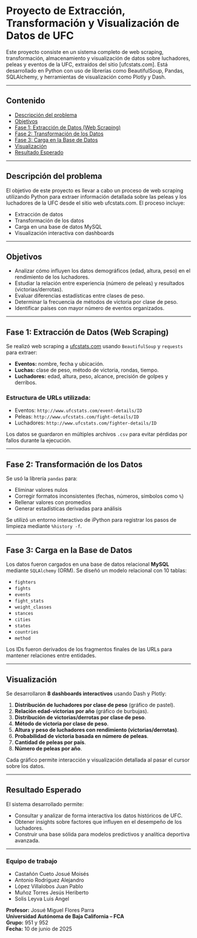 # Proyecto de Extracción, Transformación y Visualización de Datos de UFC

Este proyecto consiste en un sistema completo de web scraping, transformación, almacenamiento y visualización de datos sobre luchadores, peleas y eventos de la UFC, extraídos del sitio [ufcstats.com].
Está desarrollado en Python con uso de librerías como BeautifulSoup, Pandas, SQLAlchemy, y herramientas de visualización como Plotly y Dash.

---

## Contenido

- [Descripción del problema](#descripción-del-problema)
- [Objetivos](#objetivos)
- [Fase 1: Extracción de Datos (Web Scraping)](#fase-1-extracción-de-datos-web-scraping)
- [Fase 2: Transformación de los Datos](#fase-2-transformación-de-los-datos)
- [Fase 3: Carga en la Base de Datos](#fase-3-carga-en-la-base-de-datos)
- [Visualización](#visualización)
- [Resultado Esperado](#resultado-esperado)

---

## Descripción del problema

El objetivo de este proyecto es llevar a cabo un proceso de web scraping utilizando Python para extraer información detallada sobre las peleas y los luchadores de la UFC desde el sitio web ufcstats.com. El proceso incluye:

- Extracción de datos
- Transformación de los datos
- Carga en una base de datos MySQL
- Visualización interactiva con dashboards

---

## Objetivos

- Analizar cómo influyen los datos demográficos (edad, altura, peso) en el rendimiento de los luchadores.
- Estudiar la relación entre experiencia (número de peleas) y resultados (victorias/derrotas).
- Evaluar diferencias estadísticas entre clases de peso.
- Determinar la frecuencia de métodos de victoria por clase de peso.
- Identificar países con mayor número de eventos organizados.

---

## Fase 1: Extracción de Datos (Web Scraping)

Se realizó web scraping a [ufcstats.com](http://www.ufcstats.com/statistics/events/completed?page=all) usando `BeautifulSoup` y `requests` para extraer:

- **Eventos:** nombre, fecha y ubicación.
- **Luchas:** clase de peso, método de victoria, rondas, tiempo.
- **Luchadores:** edad, altura, peso, alcance, precisión de golpes y derribos.

### Estructura de URLs utilizada:

- Eventos: `http://www.ufcstats.com/event-details/ID`
- Peleas: `http://www.ufcstats.com/fight-details/ID`
- Luchadores: `http://www.ufcstats.com/fighter-details/ID`

Los datos se guardaron en múltiples archivos `.csv` para evitar pérdidas por fallos durante la ejecución.

---

## Fase 2: Transformación de los Datos

Se usó la librería `pandas` para:

- Eliminar valores nulos
- Corregir formatos inconsistentes (fechas, números, símbolos como `%`)
- Rellenar valores con promedios
- Generar estadísticas derivadas para análisis

Se utilizó un entorno interactivo de iPython para registrar los pasos de limpieza mediante `%history -f`.

---

## Fase 3: Carga en la Base de Datos

Los datos fueron cargados en una base de datos relacional **MySQL** mediante `SQLAlchemy` (ORM). Se diseñó un modelo relacional con 10 tablas:

- `fighters`
- `fights`
- `events`
- `fight_stats`
- `weight_classes`
- `stances`
- `cities`
- `states`
- `countries`
- `method`

Los IDs fueron derivados de los fragmentos finales de las URLs para mantener relaciones entre entidades.

---

## Visualización

Se desarrollaron **8 dashboards interactivos** usando Dash y Plotly:

1. **Distribución de luchadores por clase de peso** (gráfico de pastel).
2. **Relación edad-victorias por año** (gráfico de burbujas).
3. **Distribución de victorias/derrotas por clase de peso**.
4. **Método de victoria por clase de peso**.
5. **Altura y peso de luchadores con rendimiento (victorias/derrotas)**.
6. **Probabilidad de victoria basada en número de peleas**.
7. **Cantidad de peleas por país**.
8. **Número de peleas por año**.

Cada gráfico permite interacción y visualización detallada al pasar el cursor sobre los datos.

---

## Resultado Esperado

El sistema desarrollado permite:

- Consultar y analizar de forma interactiva los datos históricos de UFC.
- Obtener insights sobre factores que influyen en el desempeño de los luchadores.
- Construir una base sólida para modelos predictivos y analítica deportiva avanzada.

---

### Equipo de trabajo

- Castañón Cueto Josué Moisés  
- Antonio Rodríguez Alejandro  
- López Villalobos Juan Pablo  
- Muñoz Torres Jesús Heriberto  
- Solis Leyva Luis Angel  

**Profesor:** Josué Miguel Flores Parra  
**Universidad Autónoma de Baja California – FCA**  
**Grupo:** 951 y 952  
**Fecha:** 10 de junio de 2025
